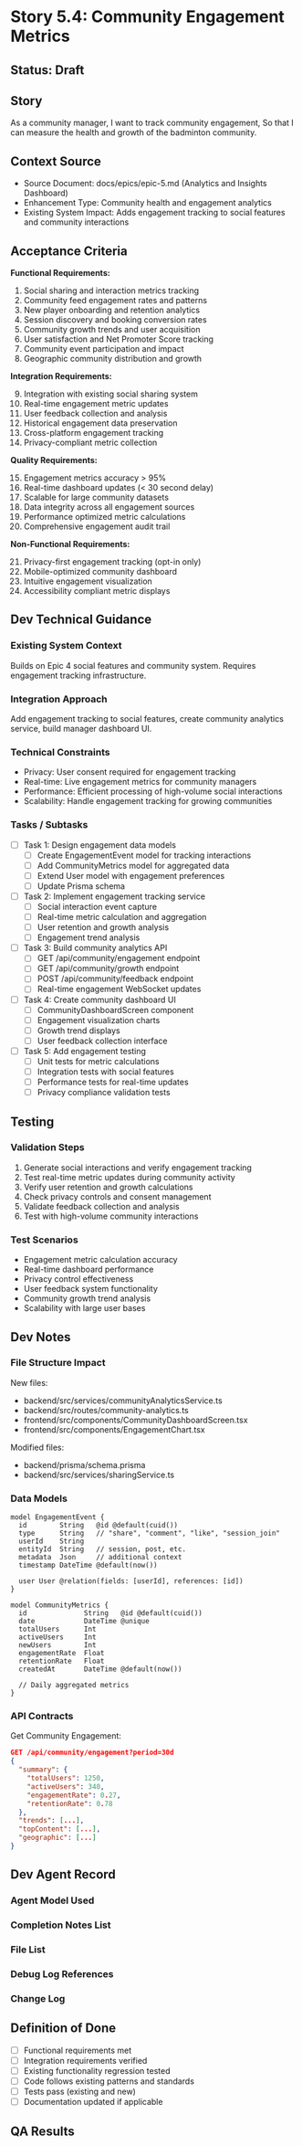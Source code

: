 # Story 5.4: Community Engagement Metrics

## Status: Draft

## Story

As a community manager,
I want to track community engagement,
So that I can measure the health and growth of the badminton community.

## Context Source

- Source Document: docs/epics/epic-5.md (Analytics and Insights Dashboard)
- Enhancement Type: Community health and engagement analytics
- Existing System Impact: Adds engagement tracking to social features and community interactions

## Acceptance Criteria

**Functional Requirements:**

1. Social sharing and interaction metrics tracking
2. Community feed engagement rates and patterns
3. New player onboarding and retention analytics
4. Session discovery and booking conversion rates
5. Community growth trends and user acquisition
6. User satisfaction and Net Promoter Score tracking
7. Community event participation and impact
8. Geographic community distribution and growth

**Integration Requirements:**

9. Integration with existing social sharing system
10. Real-time engagement metric updates
11. User feedback collection and analysis
12. Historical engagement data preservation
13. Cross-platform engagement tracking
14. Privacy-compliant metric collection

**Quality Requirements:**

15. Engagement metrics accuracy > 95%
16. Real-time dashboard updates (< 30 second delay)
17. Scalable for large community datasets
18. Data integrity across all engagement sources
19. Performance optimized metric calculations
20. Comprehensive engagement audit trail

**Non-Functional Requirements:**

21. Privacy-first engagement tracking (opt-in only)
22. Mobile-optimized community dashboard
23. Intuitive engagement visualization
24. Accessibility compliant metric displays

## Dev Technical Guidance

### Existing System Context

Builds on Epic 4 social features and community system. Requires engagement tracking infrastructure.

### Integration Approach

Add engagement tracking to social features, create community analytics service, build manager dashboard UI.

### Technical Constraints

- Privacy: User consent required for engagement tracking
- Real-time: Live engagement metrics for community managers
- Performance: Efficient processing of high-volume social interactions
- Scalability: Handle engagement tracking for growing communities

### Tasks / Subtasks

- [ ] Task 1: Design engagement data models
  - [ ] Create EngagementEvent model for tracking interactions
  - [ ] Add CommunityMetrics model for aggregated data
  - [ ] Extend User model with engagement preferences
  - [ ] Update Prisma schema

- [ ] Task 2: Implement engagement tracking service
  - [ ] Social interaction event capture
  - [ ] Real-time metric calculation and aggregation
  - [ ] User retention and growth analysis
  - [ ] Engagement trend analysis

- [ ] Task 3: Build community analytics API
  - [ ] GET /api/community/engagement endpoint
  - [ ] GET /api/community/growth endpoint
  - [ ] POST /api/community/feedback endpoint
  - [ ] Real-time engagement WebSocket updates

- [ ] Task 4: Create community dashboard UI
  - [ ] CommunityDashboardScreen component
  - [ ] Engagement visualization charts
  - [ ] Growth trend displays
  - [ ] User feedback collection interface

- [ ] Task 5: Add engagement testing
  - [ ] Unit tests for metric calculations
  - [ ] Integration tests with social features
  - [ ] Performance tests for real-time updates
  - [ ] Privacy compliance validation tests

## Testing

### Validation Steps

1. Generate social interactions and verify engagement tracking
2. Test real-time metric updates during community activity
3. Verify user retention and growth calculations
4. Check privacy controls and consent management
5. Validate feedback collection and analysis
6. Test with high-volume community interactions

### Test Scenarios

- Engagement metric calculation accuracy
- Real-time dashboard performance
- Privacy control effectiveness
- User feedback system functionality
- Community growth trend analysis
- Scalability with large user bases

## Dev Notes

### File Structure Impact

New files:
- backend/src/services/communityAnalyticsService.ts
- backend/src/routes/community-analytics.ts
- frontend/src/components/CommunityDashboardScreen.tsx
- frontend/src/components/EngagementChart.tsx

Modified files:
- backend/prisma/schema.prisma
- backend/src/services/sharingService.ts

### Data Models

```prisma
model EngagementEvent {
  id        String   @id @default(cuid())
  type      String   // "share", "comment", "like", "session_join"
  userId    String
  entityId  String   // session, post, etc.
  metadata  Json     // additional context
  timestamp DateTime @default(now())

  user User @relation(fields: [userId], references: [id])
}

model CommunityMetrics {
  id              String   @id @default(cuid())
  date            DateTime @unique
  totalUsers      Int
  activeUsers     Int
  newUsers        Int
  engagementRate  Float
  retentionRate   Float
  createdAt       DateTime @default(now())

  // Daily aggregated metrics
}
```

### API Contracts

Get Community Engagement:
```json
GET /api/community/engagement?period=30d
{
  "summary": {
    "totalUsers": 1250,
    "activeUsers": 340,
    "engagementRate": 0.27,
    "retentionRate": 0.78
  },
  "trends": [...],
  "topContent": [...],
  "geographic": [...]
}
```

## Dev Agent Record

### Agent Model Used

### Completion Notes List

### File List

### Debug Log References

### Change Log

## Definition of Done

- [ ] Functional requirements met
- [ ] Integration requirements verified
- [ ] Existing functionality regression tested
- [ ] Code follows existing patterns and standards
- [ ] Tests pass (existing and new)
- [ ] Documentation updated if applicable

## QA Results